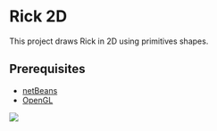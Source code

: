 # Rick 2D
This project draws Rick in 2D using primitives shapes.

## Prerequisites 
* [netBeans](https://netbeans.org/downloads/8.2/)
* [OpenGL](http://plugins.netbeans.org/plugin/51215/open-gl)

![](/Users/Mac/NetBeansProjects/Rick2D/P.png)
